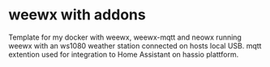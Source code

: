 # weewx with addons
Template for my docker with weewx, weewx-mqtt and neowx
running weewx with an ws1080 weather station connected on hosts local USB. mqtt extention used for integration to Home Assistant on hassio plattform.


